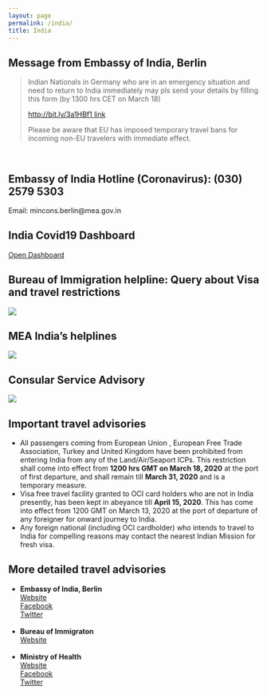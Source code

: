 ```yaml
---
layout: page
permalink: /india/
title: India
---
```


<h2><b>Message from Embassy of India, Berlin</b> </h2>


> Indian Nationals in Germany who are in an emergency situation and need to return to India immediately may pls send your details by filling this form (by 1300 hrs CET on March 18)
>
>[http://bit.ly/3a1HBf1 link](http://bit.ly/3a1HBf1)
> 
>
> Please be aware that EU has imposed temporary travel bans for incoming non-EU travelers with immediate effect.

<br>
<h2><b>Embassy of India Hotline (Coronavirus): (030) 2579 5303</b> </h2>
Email: mincons.berlin@mea.gov.in

<h2><b>India Covid19 Dashboard</b> </h2>

<a href="https://covidout.in"><div class="color-button">Open Dashboard</div></a>

<h2><b>Bureau of Immigration helpline: Query about Visa and travel restrictions</b> </h2>
<img class="" src="../images/boi-advisory.jpg" />

<h2><b>MEA India’s helplines</b> </h2>
<img class="" src="../images/mea.jpg" />

<h2><b>Consular Service Advisory</b> </h2>
<img class="" src="../images/consular-advisory.jpg" />

<h2><b>Important travel advisories</b></h2>
<ul>
	<li>
		All passengers coming from European Union , European Free Trade Association, Turkey and United Kingdom have been prohibited from entering India from any of the Land/Air/Seaport ICPs. This restriction shall come into effect from <b>1200 hrs GMT on March 18, 2020</b> at the port of first departure, and shall remain till <b> March 31, 2020 </b>and is a temporary measure.
	</li>
	<li>
		Visa free travel facility granted to OCI card holders who are not in India presently, has been kept in abeyance till <b>April 15, 2020</b>.  This has come into effect from 1200 GMT on March 13, 2020 at the port of departure of any foreigner for onward journey to India.
	</li>
	<li>
		Any foreign national (including OCI cardholder) who intends to travel to India for compelling reasons may contact the nearest Indian Mission for fresh visa.
	</li>
</ul>	


<h2><b>More detailed travel advisories</b></h2>

<ul>
	<li>
		<b>Embassy of India, Berlin</b>
		<a href="https://indianembassyberlin.gov.in"><div class="color-button">Website</div></a>
		<a href="https://www.facebook.com/pg/IndiaInGermany/"><div class="color-button">Facebook</div></a>
		<a href="https://twitter.com/eoiberlin"><div class="color-button">Twitter</div></a>
	</li><br>
	<li>
		<b>Bureau of Immigraton</b>
		<a href="http://boi.gov.in"><div class="color-button">Website</div></a>
	</li><br>
	<li>
		<b>Ministry of Health</b>
		<a href="http://mohfw.gov.in"><div class="color-button">Website</div></a>
		<a href="https://www.facebook.com/MoHFWIndia/"><div class="color-button">Facebook</div></a>
		<a href="https://twitter.com/MoHFW_INDIA"><div class="color-button">Twitter</div></a>
	</li><br>
	
</ul>
